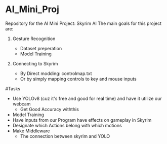 # AI_Mini_Proj
Repository for the AI Mini Project: Skyrim AI
The main goals for this project are:
1. Gesture Recognition
   - Dataset preperation
   - Model Training
  
2. Connecting to Skyrim
   - By Direct modding: controlmap.txt
   - Or by simply mapping controls to key and mouse inputs

#Tasks

- Use YOLOv8 (cuz it's free and good for real time) and have it utilize our webcam
  - Get Good Accuracy withthis
- Model Training
- Have inputs from our Program have effects on gameplay in Skyrim
- Designate which Actions belong with which motions
- Make Middleware
  - The connection between skyrim and YOLO
